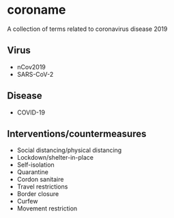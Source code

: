 # coroname

A collection of terms related to coronavirus disease 2019

## Virus
* nCov2019
* SARS-CoV-2

## Disease
* COVID-19

## Interventions/countermeasures
* Social distancing/physical distancing
* Lockdown/shelter-in-place
* Self-isolation
* Quarantine
* Cordon sanitaire
* Travel restrictions
* Border closure
* Curfew
* Movement restriction
